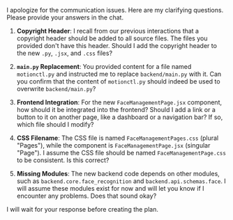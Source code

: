 I apologize for the communication issues. Here are my clarifying questions. Please provide your answers in the chat.

1.  **Copyright Header**: I recall from our previous interactions that a copyright header should be added to all source files. The files you provided don't have this header. Should I add the copyright header to the new `.py`, `.jsx`, and `.css` files?

2.  **`main.py` Replacement**: You provided content for a file named `motionctl.py` and instructed me to replace `backend/main.py` with it. Can you confirm that the content of `motionctl.py` should indeed be used to overwrite `backend/main.py`?

3.  **Frontend Integration**: For the new `FaceManagementPage.jsx` component, how should it be integrated into the frontend? Should I add a link or a button to it on another page, like a dashboard or a navigation bar? If so, which file should I modify?

4.  **CSS Filename**: The CSS file is named `FaceManagementPages.css` (plural "Pages"), while the component is `FaceManagementPage.jsx` (singular "Page"). I assume the CSS file should be named `FaceManagementPage.css` to be consistent. Is this correct?

5.  **Missing Modules**: The new backend code depends on other modules, such as `backend.core.face_recognition` and `backend.api.schemas.face`. I will assume these modules exist for now and will let you know if I encounter any problems. Does that sound okay?

I will wait for your response before creating the plan.